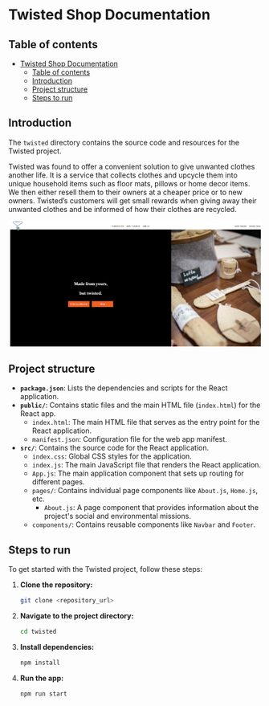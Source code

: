 # Twisted Shop Documentation

## Table of contents

- [Twisted Shop Documentation](#twisted-shop-documentation)
  - [Table of contents](#table-of-contents)
  - [Introduction](#introduction)
  - [Project structure](#project-structure)
  - [Steps to run](#steps-to-run)
   
## Introduction

The `twisted` directory contains the source code and resources for the Twisted project. 

Twisted was found to offer a convenient solution to give unwanted clothes another life. It is a service that collects clothes and upcycle them into unique household items such as floor mats, pillows or home decor items. We then either resell them to their owners at a cheaper price or to new owners. Twisted’s customers will get small rewards when giving away their unwanted clothes and be informed of how their clothes are recycled.

![alt text](image.png)

## Project structure

- **`package.json`**: Lists the dependencies and scripts for the React application.
- **`public/`**: Contains static files and the main HTML file (`index.html`) for the React app.
  - `index.html`: The main HTML file that serves as the entry point for the React application.
  - `manifest.json`: Configuration file for the web app manifest.
- **`src/`**: Contains the source code for the React application.
  - `index.css`: Global CSS styles for the application.
  - `index.js`: The main JavaScript file that renders the React application.
  - `App.js`: The main application component that sets up routing for different pages.
  - `pages/`: Contains individual page components like `About.js`, `Home.js`, etc.
    - `About.js`: A page component that provides information about the project's social and environmental missions.
  - `components/`: Contains reusable components like `Navbar` and `Footer`.

## Steps to run

To get started with the Twisted project, follow these steps:

1. **Clone the repository:**
     ```sh
     git clone <repository_url>
     ```

2. **Navigate to the project directory:**
     ```sh
     cd twisted
     ```

3. **Install dependencies:**
     ```sh
     npm install
     ```

4. **Run the app:**
     ```sh
     npm run start
     ```
